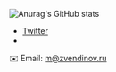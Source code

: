 ![Anurag's GitHub stats](https://github-readme-stats.vercel.app/api?username=pastyrMisha&show_icons=true&theme=tokyonight)

- [Twitter](https://twitter.com/pastyrMisha)
- 
✉️ Email: [m@zvendinov.ru](mailto:m@zvendinov.ru)


